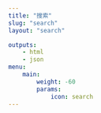 ```yaml
---
title: "搜索"
slug: "search"
layout: "search"

outputs:
    - html
    - json
menu:
    main:
        weight: -60
        params: 
            icon: search
---
```

